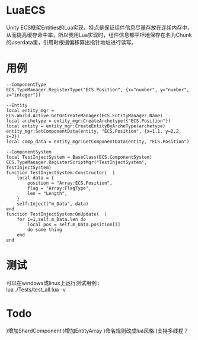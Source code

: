 # LuaECS
Unity ECS框架Entities的Lua实现，特点是保证组件信息尽量存放在连续内存中，从而提高缓存命中率，所以我用Lua实现时，组件信息都平坦地保存在名为Chunk的userdata里，引用时根据偏移算出指针地址进行读写。  

# 用例
```  
--ComponentType
ECS.TypeManager.RegisterType("ECS.Position", {x="number", y="number", z="integer"})

--Entity
local entity_mgr = ECS.World.Active:GetOrCreateManager(ECS.EntityManager.Name)
local archetype = entity_mgr:CreateArchetype({"ECS.Position"})
local entity = entity_mgr:CreateEntityByArcheType(archetype)
entity_mgr:SetComponentData(entity, "ECS.Position", {x=1.1, y=2.2, z=3})
local comp_data = entity_mgr:GetComponentData(entity, "ECS.Position")

--ComponentSystem
local TestInjectSystem = BaseClass(ECS.ComponentSystem)
ECS.TypeManager.RegisterScriptMgr("TestInjectSystem", TestInjectSystem)
function TestInjectSystem:Constructor(  )
	local data = {
		position = "Array:ECS.Position",
		flag = "Array:FlagType",
		len = "Length",
	}
	self:Inject("m_Data", data)
end
function TestInjectSystem:OnUpdate(  )
	for i=1,self.m_Data.len do
		local pos = self.m_Data.position[i]
		do some thing
	end
end
```  

# 测试
可以在windows或linux上运行测试用例 :  
lua ./Tests/test_all.lua -v  

# Todo
)增加ShardComponent
)增加EntityArray
)命名规则改成lua风格
)支持多线程？
